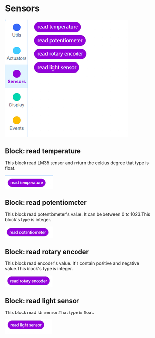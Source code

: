 # Sensors


![sensors blocks image](../../_assets/sensors_blocks.PNG)

## Block: read temperature

This block read LM35 sensor and return the celcius degree that type is float.

![sensors blocks image](../../_assets/temparature_sensor_block.PNG)

## Block: read potentiometer 

This block read potentiometer's value. It can be between 0 to 1023.This block's type is integer.

![sensors blocks image](../../_assets/potentiometer_sensor.PNG)

## Block: read rotary encoder

 This block read encoder's value. It's contain positive and negative value.This block's type is integer.

 ![sensors blocks image](../../_assets/encoder_block.PNG)

 ## Block: read light sensor

 This block read ldr sensor.That type is float.

![sensors blocks image](../../_assets/ldr_block.PNG)






